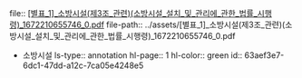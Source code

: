 file:: [[별표_1]_소방시설(제3조_관련)(소방시설_설치_및_관리에_관한_법률_시행령)_1672210655746_0.pdf](../assets/[별표_1]_소방시설(제3조_관련)(소방시설_설치_및_관리에_관한_법률_시행령)_1672210655746_0.pdf)
file-path:: ../assets/[별표_1]_소방시설(제3조_관련)(소방시설_설치_및_관리에_관한_법률_시행령)_1672210655746_0.pdf

- 소방시설
  ls-type:: annotation
  hl-page:: 1
  hl-color:: green
  id:: 63aef3e7-6dc1-47dd-a12c-7ca05e4248e5